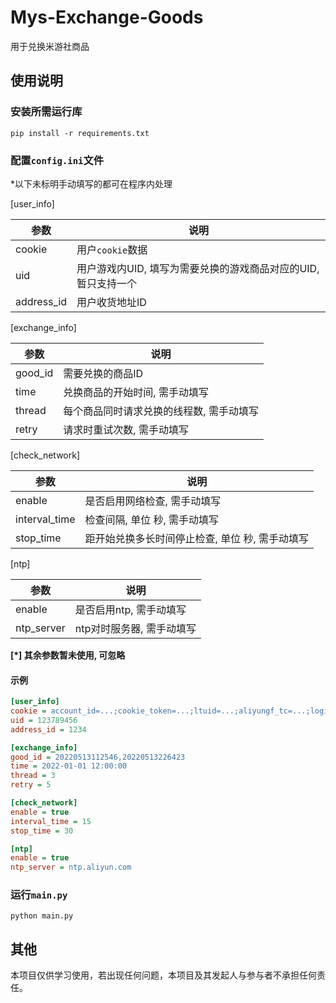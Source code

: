 # Mys-Exchange-Goods
用于兑换米游社商品

## 使用说明

### 安装所需运行库

`pip install -r requirements.txt`

### 配置`config.ini`文件

*以下未标明手动填写的都可在程序内处理

[user_info]

| 参数         | 说明                                           |
|------------|----------------------------------------------|
| cookie     | 用户`cookie`数据                                 |
| uid        | 用户游戏内UID, 填写为需要兑换的游戏商品对应的UID, 暂只支持一个 |
| address_id | 用户收货地址ID                                     |

[exchange_info]

| 参数      | 说明               |
|---------|------------------|
| good_id | 需要兑换的商品ID        |
| time    | 兑换商品的开始时间, 需手动填写 |
| thread  | 每个商品同时请求兑换的线程数, 需手动填写   |
| retry   | 请求时重试次数, 需手动填写          |

[check_network]

| 参数            | 说明                  |
|---------------|---------------------|
| enable        | 是否启用网络检查, 需手动填写            |
| interval_time | 检查间隔, 单位 秒, 需手动填写          |
| stop_time     | 距开始兑换多长时间停止检查, 单位 秒, 需手动填写 |

[ntp]

| 参数         | 说明       |
|------------|----------|
| enable     | 是否启用ntp, 需手动填写  |
| ntp_server | ntp对时服务器, 需手动填写 |

**[\*] 其余参数暂未使用, 可忽略**

#### 示例

```ini
[user_info]
cookie = account_id=...;cookie_token=...;ltuid=...;aliyungf_tc=...;login_ticket=...;stoken=...;
uid = 123789456
address_id = 1234

[exchange_info]
good_id = 20220513112546,20220513226423
time = 2022-01-01 12:00:00
thread = 3
retry = 5

[check_network]
enable = true
interval_time = 15
stop_time = 30

[ntp]
enable = true
ntp_server = ntp.aliyun.com
```

### 运行`main.py`

`python main.py`

## 其他

本项目仅供学习使用，若出现任何问题，本项目及其发起人与参与者不承担任何责任。
